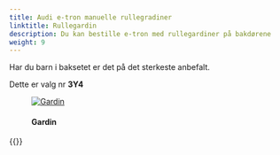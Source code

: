 ```yaml
---
title: Audi e-tron manuelle rullegradiner
linktitle: Rullegardin
description: Du kan bestille e-tron med rullegardiner på bakdørene
weight: 9
---
```

<!-- markdownlint-disable MD033 -->
Har du barn i baksetet er det på det sterkeste anbefalt.

Dette er valg nr **3Y4**

<figure>
    <a href="https://media.electrichasgoneaudi.net/multimedia/models/e-tron/interior/curtain/curtain.jpg">
        <img src="https://media.electrichasgoneaudi.net/multimedia/models/e-tron/interior/curtain/curtains.jpg"
        alt="Gardin" title="Gardin">
    </a>
    <figcaption><h4>Gardin</h4></figcaption>
</figure>

{{<children description="true" />}}